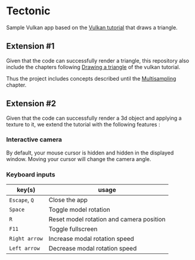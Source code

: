 # Tectonic

Sample Vulkan app based on the [Vulkan tutorial](https://vulkan-tutorial.com/) that draws a triangle.

## Extension #1

Given that the code can successfully render a triangle, this repository also include the chapters following [Drawing a triangle](https://vulkan-tutorial.com/Drawing_a_triangle/Setup/Base_code) of the vulkan tutorial.

Thus the project includes concepts described until the [Multisampling](https://vulkan-tutorial.com/Multisampling) chapter.

## Extension #2

Given that the code can successfully render a 3d object and applying a texture to it, we extend the tutorial with the following features :

### Interactive camera

By default, your mouse cursor is hidden and hidden in the displayed window. Moving your cursor will change the camera angle.

### Keyboard inputs

| key(s) | usage |
| --- | --- |
| `Escape`, `Q` | Close the app |
| `Space` | Toggle model rotation |
| `R` | Reset model rotation and camera position |
| `F11` | Toggle fullscreen |
| `Right arrow` | Increase modal rotation speed |
| `Left arrow` | Decrease modal rotation speed |
